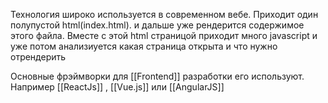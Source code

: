 Технология широко используется в современном вебе. Приходит один полупустой html(index.html). и дальше уже рендерится содержимое этого файла.  Вместе с этой html страницой приходит много javascript и уже потом анализиуется какая страница открыта и что нужно отрендерить


Основные фрэймворки для [[Frontend]] разработки его используют. Например [[ReactJs]] , [[Vue.js]] или [[AngularJS]]